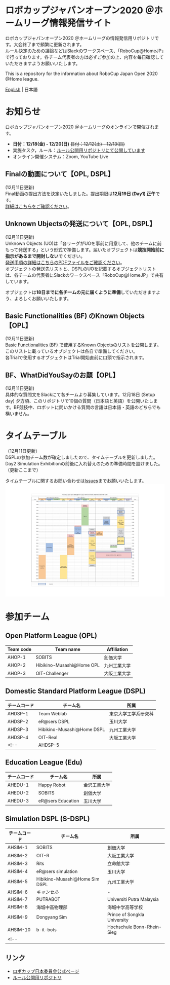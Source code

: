 
# ロボカップジャパンオープン2020 ＠ホームリーグ情報発信サイト
ロボカップジャパンオープン2020 ＠ホームリーグの情報発信用リポジトリです。大会終了まで頻繁に更新されます。<br>
ルール決定のための議論などはSlackのワークスペース、「RoboCup@HomeJP」で行っております。各チーム代表者の方は必ずご参加の上、内容を毎日確認していただきますようお願いいたします。

This is a repository for the information about RoboCup Japan Open 2020 @Home league.

[English](README_en.md) | 日本語


# お知らせ
ロボカップジャパンオープン2020 ＠ホームリーグのオンラインで開催されます。
- **日付：12/18(金) - 12/20(日)** ~~日付：12/12(土) - 12/13(日)~~
- 実施タスク，ルール：[ルール公開用リポジトリにて公開しています](https://github.com/RoboCupAtHomeJP/Rule2020/blob/master/README.md)
- オンライン開催システム：Zoom, YouTube Live

## Finalの動画について【OPL, DSPL】
(12月11日更新)<br>
Final動画の提出方法を決定いたしました。提出期限は**12月19日 (Day1) 正午**です。<br>
[詳細はこちらをご確認ください](documents/finalVideo.md)。

## Unknown Ubjectsの発送について【OPL, DSPL】
(12月11日更新)<br>
Unknown Objects (UO)は「各リーグがUOを事前に用意して、他のチームに前もって発送する」という形式で準備します。届いたオブジェクトは**競技開始前に指示があるまで開封しない**でください。<br>
[発送手順の詳細はこちらのPDFファイルをご確認ください](documents/RCJ2020_UnknownObjects_手順書_GitHub.pdf)。<br>
オブジェクトの発送先リストと、DSPLのUOを記載するオブジェクトリストは、各チームの代表者にSlackのワークスペース「RoboCup@HomeJP」で共有しています。

オブジェクトは**18日までに各チームの元に届くように準備**していただきますよう、よろしくお願いいたします。

## Basic Functionalities (BF) のKnown Objects【OPL】
(12月11日更新)<br>
[Basic Functionalities (BF) で使用するKnown Objectsのリストを公開します](documents/OPL_Object_List_2020.pdf)。<br>
このリストに載っているオブジェクトは各自で準備してください。<br>
各Trialで使用するオブジェクトはTrial開始直前に口頭で指示されます。

## BF、WhatDidYouSayのお題【OPL】
(12月11日更新)<br>
具体的な質問文をSlackにて各チームより募集しています。12月18日 (Setup day) 夕方頃、このリポジトリで10個の質問（日本語と英語）を公開いたします。BF競技中、ロボットに問いかける質問の言語は日本語・英語のどちらでも構いません。



# タイムテーブル
（12月11日更新）<br>
DSPLの参加チーム数が確定しましたので、タイムテーブルを更新しました。<br>
Day2 Simulation Exhibitionの前後に入れ替えのための準備時間を設けました。<br>
（更新ここまで）

タイムテーブルに関するお問い合わせは[Issues](https://github.com/RoboCupAtHomeJP/AtHome2020/issues)までお願いいたします。
<a href="timetable/TimeTable2020.pdf"><img src="timetable/TimeTable2020.jpg"></a>

# 参加チーム
## Open Platform League (OPL)
| Team code | Team name | Affiliation |
| -- | -- | -- |
| AHOP-1   | SOBITS            | 創価大学    |
| AHOP-2   | Hibikino-Musashi@Home OPL  | 九州工業大学  |
| AHOP-3   | OIT-Challenger    | 大阪工業大学    |


## Domestic Standard Platform League (DSPL)
| チームコード 	| チーム名 | 所属 |
| -- 		| -- | -- |
| AHDSP-1	| Team Weblab	| 東京大学工学系研究科	|
| AHDSP-2	| eR@sers DSPL	| 玉川大学	|
| AHDSP-3	| Hibikino-Musashi@Home DSPL	| 九州工業大学	|
| AHDSP-4	| OIT-Real		| 大阪工業大学	|
<!-- | AHDSP-5	| 	| 	| -->

## Education League (Edu)
| チームコード | チーム名 | 所属 |
| -- | -- | -- |
| AHEDU-1	| Happy Robot	| 金沢工業大学	|
| AHEDU-2	| SOBITS		| 創価大学	|
| AHEDU-3	| eR@sers Education	| 玉川大学	|

## Simulation DSPL (S-DSPL)
| チームコード | チーム名 | 所属 |
| -- | -- | -- |
| AHSIM-1	| SOBITS	| 創価大学	|
| AHSIM-2	| OIT-R		| 大阪工業大学	|
| AHSIM-3	| Rits		| 立命館大学	|
| AHSIM-4	| eR@sers simulation	| 玉川大学	|
| AHSIM-5	| Hibikino-Musashi@Home Sim DSPL	| 九州工業大学	|
| AHSIM-6	| *キャンセル*	| - |
| AHSIM-7	| PUTRABOT	| Universiti Putra Malaysia	|
| AHSIM-8	| 海城中高物理部	| 海城中学高等学校	|
| AHSIM-9	| Dongyang Sim	| Prince of Songkla University	|
| AHSIM-10	| b-it-bots	| Hochschule Bonn-Rhein-Sieg	|
<!-- | 	| 	| 	| -->

## リンク
- [ロボカップ日本委員会公式ページ](http://www.robocup.or.jp/japanopen2020b/)
- [ルール公開用リポジトリ](https://github.com/RoboCupAtHomeJP/Rule2020)

